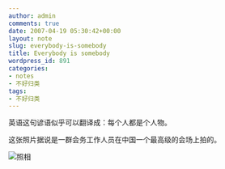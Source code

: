 ```yaml
---
author: admin
comments: true
date: 2007-04-19 05:30:42+00:00
layout: note
slug: everybody-is-somebody
title: Everybody is somebody
wordpress_id: 891
categories:
- notes
- 不好归类
tags:
- 不好归类
---
```


英语这句谚语似乎可以翻译成：每个人都是个人物。

这张照片据说是一群会务工作人员在中国一个最高级的会场上拍的。

![照相](http://farm1.static.flickr.com/223/463557939_3c106fcebf.jpg?v=0)


